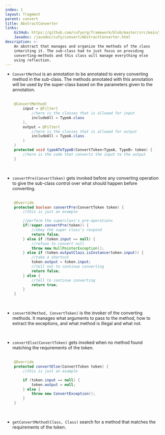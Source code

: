 ```yaml
---
index: 1
layout: fragment
parent: convert
title: AbstractConverter
links:
    GitHub: https://github.com/cufyorg/framework/blob/master/src/main/java/cufy/convert/AbstractConverter.java
    Javadoc: /javadoc/cufy/convert/AbstractConverter.html
description: >-
    An abstract that manages and organize the methods of the class
    inheriting it. The sub-class had to just focus on providing
    converting-methods and this class will manage everything else
    using reflection.
---
```


- `ConvertMethod` is an annotation to be annotated to every converting
method in the sub-class. The methods annotated with this annotation
will be used by the super-class based on the parameters given to the
annotation.
<br><br>
```java 
    @ConvertMethod(
        input = @Filter(
            //here is the classes that is allowed for input
            includeAll = TypeA.class
        ),
        output = @Filter(
            //here is the classes that is allowed for output
            includeAll = TypeA.class
        )
    )
    protected void typeAToTypeB(ConvertToken<TypeA, TypeB> token) {
        //here is the code that converts the input to the output
    }
```
<br>

- `convertPre(ConvertToken)` gets invoked before any converting
operation to give the sub-class control over what should happen before
converting.
<br><br>
```java 
    @Override
    protected boolean convertPre(ConvertToken token) {
        //this is just an example

        //perform the superclass's pre-operations
        if(!super.convertPre(token)) {
            //obey the super class's respond
            return false;
        } else if (token.input == null) {
            //refuse to convert null
            throw new NullPointerException();
        } else if (token.outputClazz.isInstance(token.input)) {
            //take a shortcut
            token.output = token.input;
            //tell not to continue converting
            return false; 
        } else {
            //tell to continue converting
            return true;
        }
    }
```
<br>

- `convert0(Method, ConvertToken)` is the invoker of the converting
methods. It manages what arguments to pass to the method, how to
extract the exceptions, and what method is illegal and what not.
<br>

- `convertElse(ConvertToken)` gets invoked when no method found
matching the requirements of the token.
<br><br>
```java 
    @Override
    protected convertElse(ConvertToken token) {
        //this is just an example

        if (token.input == null) {
            token.output = null;
        } else {
            throw new ConvertException();
        }
    }
```
<br>

- `getConvertMethod(Class, Class)` search for a method that matches
the requirements of the token.